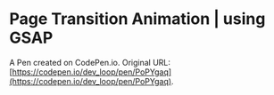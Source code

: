 # Page Transition Animation | using GSAP

A Pen created on CodePen.io. Original URL: [https://codepen.io/dev_loop/pen/PoPYgaq](https://codepen.io/dev_loop/pen/PoPYgaq).


